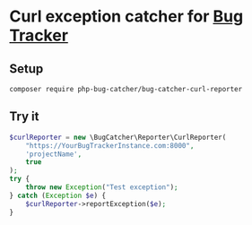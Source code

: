 # Curl  exception catcher for [Bug Tracker](https://github.com/php-sentinel/bug-catcher)

## Setup

```
composer require php-bug-catcher/bug-catcher-curl-reporter
```

## Try it

```php
$curlReporter = new \BugCatcher\Reporter\CurlReporter(
    "https://YourBugTrackerInstance.com:8000",
    'projectName',
    true
);
try {
    throw new Exception("Test exception");
} catch (Exception $e) {
    $curlReporter->reportException($e);
}


```
